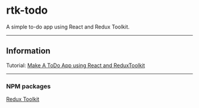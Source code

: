 # rtk-todo

A simple to-do app using React and Redux Toolkit.

---

## Information

Tutorial: [Make A ToDo App using React and ReduxToolkit](https://dev.to/arunavamodak/make-a-simple-todo-app-using-react-and-reduxtoolkit-2d4i)

---

### NPM packages

[Redux Toolkit](https://www.npmjs.com/package/@reduxjs/toolkit)
